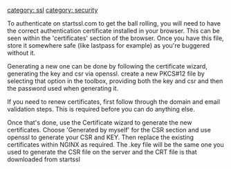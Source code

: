 [category: ssl](category:_ssl "wikilink") [category:
security](category:_security "wikilink")

To authenticate on startssl.com to get the ball rolling, you will need
to have the correct authentication certificate installed in your
browser. This can be seen within the 'certificates' section of the
browser. Once you have this file, store it somewhere safe (like lastpass
for example) as you're buggered without it.

Generating a new one can be done by following the certificate wizard,
generating the key and csr via openssl. create a new PKCS\#12 file by
selecting that option in the toolbox, providing both the key and csr and
then the password used when generating it.

If you need to renew certificates, first follow through the domain and
email validation steps. This is required before you can do anything
else.

Once that's done, use the Certificate wizard to generate the new
certificates. Choose 'Generated by myself' for the CSR section and use
openssl to generate your CSR and KEY. Then replace the existing
certificates within NGINX as required. The .key file will be the same
one you used to generate the CSR file on the server and the CRT file is
that downloaded from startssl